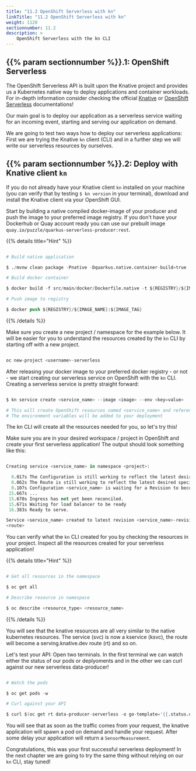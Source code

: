 ```yaml
---
title: "11.2 OpenShift Serverless with kn"
linkTitle: "11.2 OpenShift Serverless with kn"
weight: 1120
sectionnumber: 11.2
description: >
    OpenShift Serverless with the kn CLI
---
```


## {{% param sectionnumber %}}.1: OpenShift Serverless

The OpenShift Serverless API is built upon the Knative project and provides us a Kubernetes native way to deploy applications and container workloads. For in-depth information consider checking the official [Knative](https://knative.dev/) or [OpenShift Serverless](https://www.openshift.com/learn/topics/serverless) documentations!

Our main goal is to deploy our application as a serverless service waiting for an incoming event, starting and serving our application on demand.

We are going to test two ways how to deploy our serverless applications: First we are trying the Knative `kn` client (CLI) and in a further step we will write our serverless resources by ourselves.


## {{% param sectionnumber %}}.2: Deploy with Knative client `kn`

If you do not already have your Knative client `kn` installed on your machine (you can verify that by testing `$ kn version` in your terminal), download and install the Knative client via your OpenShift GUI.

Start by building a native compiled docker-image of your producer and push the image to your preferred image registry. If you don't have your Dockerhub or Quay account ready you can use our prebuilt image `quay.io/puzzle/quarkus-serverless-producer:rest`.

{{% details title="Hint" %}}

```s

# Build native application

$ ./mvnw clean package -Pnative -Dquarkus.native.container-build=true

# Build docker container

$ docker build -f src/main/docker/Dockerfile.native -t ${REGISTRY}/${IMAGE_NAME}:${IMAGE_TAG} .

# Push image to registry

$ docker push ${REGISTRY}/${IMAGE_NAME}:${IMAGE_TAG}

```

{{% /details %}}

Make sure you create a new project / namespace for the example below. It will be easier for you to understand the resources created by the `kn` CLI by starting off with a new project.

```s

oc new-project <username>-serverless

```

After releasing your docker image to your preferred docker registry - or not - we start creating our serverless service on OpenShift with the `kn` CLI. Creating a serverless service is pretty straight forward:

```s

$ kn service create <service_name> --image <image> --env <key=value>

# This will create OpenShift resources named <service_name> and referencing the <image>
# The environment variables will be added to your deployment

```

The kn CLI will create all the resources needed for you, so let's try this!

Make sure you are in your desired workspace / project in OpenShift and create your first serverless application! The output should look something like this:

```s

Creating service <service_name> in namespace <project>:

  0.017s The Configuration is still working to reflect the latest desired specification.
  0.062s The Route is still working to reflect the latest desired specification.
  0.107s Configuration <service_name> is waiting for a Revision to become ready.
 15.667s ...
 15.670s Ingress has not yet been reconciled.
 15.671s Waiting for load balancer to be ready
 16.383s Ready to serve.

Service <service_name> created to latest revision <service_name>-revision_number is available at URL: 
<route>

```

You can verify what the `kn` CLI created for you by checking the resources in your project. Inspect all the resources created for your serverless application!

{{% details title="Hint" %}}

```s

# Get all resources in the namespace

$ oc get all

# Describe resource in namespace

$ oc describe <resource_type> <resource_name>

```

{{% /details %}}

You will see that the knative resources are all very similar to the native kubernetes resources. The service (svc) is now a kservice (ksvc), the route will become a serving.knative.dev route (rt) and so on.

Let's test your API: Open two terminals. In the first terminal we can watch either the status of our pods or deplyoments and in the other we can curl against our new serverless data-producer!

```s

# Watch the pods

$ oc get pods -w

# Curl against your API

$ curl $(oc get rt data-producer-serverless -o go-template='{{.status.url}}')/data

```

You will see that as soon as the traffic comes from your request, the knative application will spawn a pod on demand and handle your request. After some delay your application will return a `SensorMeasurement`.

Congratulations, this was your first successful serverless deployment! In the next chapter we are going to try the same thing without relying on our `kn` CLI, stay tuned!
